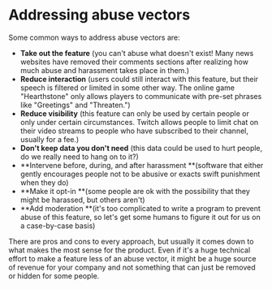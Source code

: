 # Addressing abuse vectors

Some common ways to address abuse vectors are:

* **Take out the feature** \(you can't abuse what doesn't exist! Many news websites have removed their comments sections after realizing how much abuse and harassment takes place in them.\)
* **Reduce interaction** \(users could still interact with this feature, but their speech is filtered or limited in some other way. The online game "Hearthstone" only allows players to communicate with pre-set phrases like "Greetings" and "Threaten."\)
* **Reduce visibility** \(this feature can only be used by certain people or only under certain circumstances. Twitch allows people to limit chat on their video streams to people who have subscribed to their channel, usually for a fee.\)
* **Don't keep data you don't need** \(this data could be used to hurt people, do we really need to hang on to it?\)
* **Intervene before, during, and after harassment **\(software that either gently encourages people not to be abusive or exacts swift punishment when they do\)
* **Make it opt-in **\(some people are ok with the possibility that they might be harassed, but others aren't\)
* **Add moderation **\(it's too complicated to write a program to prevent abuse of this feature, so let's get some humans to figure it out for us on a case-by-case basis\)

There are pros and cons to every approach, but usually it comes down to what makes the most sense for the product. Even if it's a huge technical effort to make a feature less of an abuse vector, it might be a huge source of revenue for your company and not something that can just be removed or hidden for some people.

